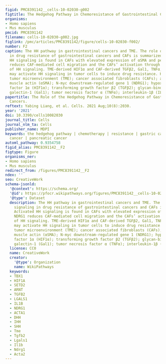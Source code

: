 ```yaml
---
figid: PMC8391142__cells-10-02030-g002
figtitle: The Hedgehog Pathway in Chemoresistance of Gastrointestinal Cancers
organisms:
- Homo sapiens
- Mus musculus
pmcid: PMC8391142
filename: cells-10-02030-g002.jpg
figlink: /pmc/articles/PMC8391142/figure/cells-10-02030-f002/
number: F2
caption: The HH pathway in gastrointestinal cancers and TME. The role of HH signaling
  in drug resistance of gastrointestinal cancers and CAFs is summarized. Activated
  HH signaling is found in CAFs with elevated expression of αSMA and periostin. NDRG1
  reduces CAF-mediated cell migration and the CAFs’ activation through inhibition
  of HH signaling. TME-derived HIF1α and CAF-derived TGFβ2, Gal1, TNFα, and IL-1β
  may activate HH signaling in tumor cells to induce drug resistance. Hedgehog (HH);
  tumor microenvironment (TME); cancer associated fibroblasts (CAFs); alpha smooth
  muscle actin (αSMA); N-myc downstream-regulated gene 1 (NDRG1); hypoxia inducible
  factor 1α (HIF1α); transforming growth factor β2 (TGFβ2); glycan-binding protein
  galectin-1 (Gal1); tumor necrosis factor α (TNFα); interleukin-1β (IL-1β).
papertitle: The Role of the Hedgehog Pathway in Chemoresistance of Gastrointestinal
  Cancers.
reftext: Yabing Liang, et al. Cells. 2021 Aug;10(8):2030.
year: '2021'
doi: 10.3390/cells10082030
journal_title: Cells
journal_nlm_ta: Cells
publisher_name: MDPI
keywords: the hedgehog pathway | chemotherapy | resistance | gastric cancer | colorectal
  cancer | pancreatic cancer
automl_pathway: 0.9354758
figid_alias: PMC8391142__F2
figtype: Figure
organisms_ner:
- Homo sapiens
- Mus musculus
redirect_from: /figures/PMC8391142__F2
ndex: ''
seo: CreativeWork
schema-jsonld:
  '@context': https://schema.org/
  '@id': https://pfocr.wikipathways.org/figures/PMC8391142__cells-10-02030-g002.html
  '@type': Dataset
  description: The HH pathway in gastrointestinal cancers and TME. The role of HH
    signaling in drug resistance of gastrointestinal cancers and CAFs is summarized.
    Activated HH signaling is found in CAFs with elevated expression of αSMA and periostin.
    NDRG1 reduces CAF-mediated cell migration and the CAFs’ activation through inhibition
    of HH signaling. TME-derived HIF1α and CAF-derived TGFβ2, Gal1, TNFα, and IL-1β
    may activate HH signaling in tumor cells to induce drug resistance. Hedgehog (HH);
    tumor microenvironment (TME); cancer associated fibroblasts (CAFs); alpha smooth
    muscle actin (αSMA); N-myc downstream-regulated gene 1 (NDRG1); hypoxia inducible
    factor 1α (HIF1α); transforming growth factor β2 (TGFβ2); glycan-binding protein
    galectin-1 (Gal1); tumor necrosis factor α (TNFα); interleukin-1β (IL-1β).
  license: CC0
  name: CreativeWork
  creator:
    '@type': Organization
    name: WikiPathways
  keywords:
  - TBX1
  - HIF1A
  - SETD2
  - ARNT
  - TGFB2
  - LGALS1
  - IL1B
  - NDRG1
  - ACTA1
  - DHH
  - IHH
  - SHH
  - Tme
  - Tgfb2
  - Lgals1
  - Il1b
  - Ndrg1
  - Acta2
---
```

